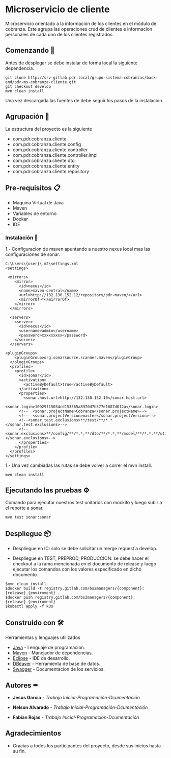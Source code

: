 # Microservicio de cliente

Microservicio orientado a la información de los clientes en el módulo de cobranza. Este agrupa las operaciones crud de clientes e informacion personales de cada uno de los clientes registrados.

## Comenzando 🚀

Antes de desplegar se debe instalar de forma local la siguiente dependencia.

```
git clone http://srv-gitlab.pdr.local/grupo-sistema-cobranzas/back-end/pdr-ms-cobranza-cliente.git
git checkout develop
mvn clean install
```
Una vez descargada las fuentes de debe seguir los pasos de la instalacion.

## Agrupación 🚀
La estructura del proyecto es la siguiente

- com.pdr.cobranza.cliente
- com.pdr.cobranza.cliente.config
- com.pdr.cobranza.cliente.controller
- com.pdr.cobranza.cliente.controller.impl
- com.pdr.cobranza.cliente.dto
- com.pdr.cobranza.cliente.entity
- com.pdr.cobranza.cliente.repository

## Pre-requisitos 📋

- Maquina Virtual de Java
- Maven
- Variables de entorno
- Docker 
- IDE


### Instalación 🔧

1.- Configuracion de maven apuntando a nuestro nexus local mas las configuraciones de sonar.

```
C:\Users\{user}\.m2\settings.xml
<settings>

 <mirrors>
    <mirror>
      <id>nexus</id>
      <name>maven-central</name>
      <url>http://132.130.152.12/repository/pdr-maven/</url>
      <mirrorOf>*</mirrorOf>
    </mirror>
  </mirrors>

  <servers>
    <server>
      <id>nexus</id>
      <username>admin</username>
      <password>xxxxxxxxx</password>
    </server>
  </servers>

<pluginGroups>
    <pluginGroup>org.sonarsource.scanner.maven</pluginGroup>
  </pluginGroups>
  <profiles>
    <profile>
      <id>sonar</id>
      <activation>
        <activeByDefault>true</activeByDefault>
      </activation>
      <properties>
        <sonar.host.url>http://132.130.152.10</sonar.host.url>
        <sonar.login>10929f15034cd153365a8970d7b577e1687d012a</sonar.login>
      <!--  <sonar.projectName>Cobranza</sonar.projectName>-->
      <!--  <sonar.projectVersion>master</sonar.projectVersion>-->
      <!--<sonar.test.exclusions>**/test/**/*.*</sonar.test.exclusions>-->
      <!--<sonar.exclusions>**/config/**/*.*,**/dto/**/*.*,**/model/**/*.*,**/utils/**/*.*</sonar.exclusions>-->
      </properties>
    </profile>
  </profiles>
</settings>
```

1.- Una vez cambiadas las rutas se debe volver a correr el mvn install.

```
mvn clean install
```

## Ejecutando las pruebas ⚙

Comando para ejecutar nuestros test unitarios con mockito y luego subir a el reporte a sonar.

```
mvn test sonar:sonar
```

## Despliegue 📦

* Despliegue en IC: solo se debe solicitar un merge request a develop.

* Despliegue en TEST, PREPROD, PRODUCCION: se debe hacer el checkout a la rama mencionada en el documento de release y luego ejecutar los comandos con los valores especificado en dicho documento.

```
$mvn clean install
$docker build -t registry.gitlab.com/bs2managers/{component}:{release}_{enviroment} .
$docker push registry.gitlab.com/bs2managers/{component}:{release}_{enviroment}
$kubectl apply -f k8s
```

## Construido con 🛠


Herramientas y lenguajes utilizados


* [Java](https://www.java.com/) - Lenguaje de programacion.
* [Maven](https://maven.apache.org/) - Manejador de dependencias.
* [Eclipse](https://www.eclipse.org/) - IDE de desarrollo.
* [DBeaver](https://dbeaver.io//) - Herramienta de base de datos.
* [Swagger](https://swagger.io/) - Documentacion de los servicios.


## Autores ✒

* **Jesus Garcia** - *Trabajo Inicial-Programación-Dcumentación* 

* **Nelson Alvarado** - *Trabajo Inicial-Programación-Dcumentación* 

* **Fabian Rojas** - *Trabajo Inicial-Programación-Dcumentación* 


## Agradecimientos


* Gracias a todos los participantes del proyecto, desde sus inicios hasta su fin.


